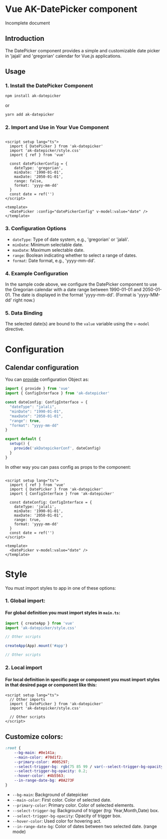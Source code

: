 # Vue AK-DatePicker component
Incomplete document
## Introduction

The DatePicker component provides a simple and customizable date picker in 'jajali' and 'gregorian' calendar for Vue.js
applications.

## Usage

### 1. Install the DatePicker Component

```sh
npm install ak-datepicker
```

or

```sh
yarn add ak-datepicker
```

### 2. Import and Use in Your Vue Component

```vue

<script setup lang="ts">
  import { DatePicker } from 'ak-datepicker'
  import 'ak-datepicker/style.css'
  import { ref } from 'vue'

  const datePickerConfig = {
    dateType: 'gregorian',
    minDate: '1990-01-01',
    maxDate: '2050-01-01',
    range: false,
    format: 'yyyy-mm-dd'
  }
  const date = ref('')
</script>

<template>
  <DatePicker :config="datePickerConfig" v-model:value="date" />
</template>
```

### 3. Configuration Options

* `dateType`: Type of date system, e.g., 'gregorian' or 'jalali'.
* `minDate`: Minimum selectable date.
* `maxDate`: Maximum selectable date.
* `range`: Boolean indicating whether to select a range of dates.
* `format`: Date format, e.g., 'yyyy-mm-dd'.

### 4. Example Configuration

In the sample code above, we configure the DatePicker component to use the Gregorian calendar with a date range between
1990-01-01 and 2050-01-01. The date is displayed in the format 'yyyy-mm-dd'. (Format is 'yyyy-MM-dd' right now.)

### 5. Data Binding

The selected date(s) are bound to the `value` variable using the `v-model` directive.

# Configuration

## Calendar configuration

You can [provide](https://vuejs.org/guide/components/provide-inject.html) configuration Object as:

```ts
import { provide } from 'vue'
import { ConfigInterface } from 'ak-datepicker'

const dateConfig: ConfigInterface = {
  "dateType": "jalali",
  "minDate": "1990-01-01",
  "maxDate": "2050-01-01",
  "range": true,
  "format": "yyyy-mm-dd"
}

export default {
  setup() {
    provide('akDatepickerConf', dateConfig)
  }
}
```

In other way you can pass config as props to the <DatePicker /> component:

```vue

<script setup lang="ts">
  import { ref } from 'vue'
  import { DatePicker } from 'ak-datepicker'
  import { ConfigInterface } from 'ak-datepicker'

  const dateConfig: ConfigInterface = {
    dateType: 'jalali',
    minDate: '1990-01-01',
    maxDate: '2050-01-01',
    range: true,
    format: 'yyyy-mm-dd'
  }
  const date = ref('')
</script>

<template>
  <DatePicker v-model:value="date" />
</template>
```

# Style

You must import styles to app in one of these options:

### 1. Global import:
#### For global definition you must import styles in `main.ts`:

```ts
import { createApp } from 'vue'
import 'ak-datepicker/style.css'

// Other scripts

createApp(App).mount('#app')

// Other scripts
```

### 2. Local import
#### For local definition in specific page or component you must import styles in that desired page or component like this:

```vue
<script setup lang="ts">
  // Other imports
  import { DatePicker } from 'ak-datepicker'
  import 'ak-datepicker/style.css'
  
  // Other scripts
</script>
```

## Customize colors:
```css
:root {
    --bg-main: #0e141a;
    --main-color: #70d1f2;
    --primary-color: #005297;
    --select-trigger-bg: rgb(75 85 99 / var(--select-trigger-bg-opacity));
    --select-trigger-bg-opacity: 0.2;
    --hover-color: #4b5563;
    --in-range-date-bg: #0A273F
}
```

* `--bg-main`: Background of datepicker
* `--main-color`: First color. Color of selected date.
* `--primary-color`: Primary color. Color of selected elements.
* `--select-trigger-bg`: Background of trigger (trg: Year,Month,Date) box.
* `--select-trigger-bg-opacity`: Opacity of trigger box.
* `--hover-color`: Used color for hovering act.
* `--in-range-date-bg`: Color of dates between two selected date. (range mode)